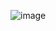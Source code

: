 ![image](https://github.com/AakashHelloworld/local-video-player/assets/94972492/478e2a47-83ed-4f37-a37b-354927e9e273)
